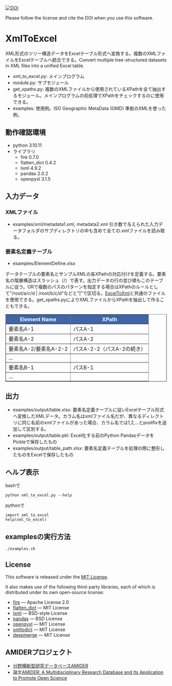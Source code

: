 [![DOI](https://zenodo.org/badge/DOI/10.5281/zenodo.17395843.svg)](https://doi.org/10.5281/zenodo.17395843)

Please follow the license and cite the DOI when you use this software.

# XmlToExcel
XML形式のツリー構造データをExcelテーブル形式へ変換する。複数のXMLファイルをExcelテーブルへ統合できる。Convert multiple tree-structured datasets in XML files into a unified Excel table. 

- xml_to_excel.py: メインプログラム
- module.py: サブモジュール
- get_xpaths.py: 複数のXMLファイルから使用されているXPathを全て抽出するモジュール。メインプログラムの前処理でXPathをチェックするのに使用できる。
- examples: 使用例。ISO Geographic MetaData (GMD) 準拠のXMLを使った例。

## 動作確認環境
- python 3.10.11
- ライブラリ
  - fire 0.7.0
  - flatten_dict 0.4.2
  - lxml 4.9.2
  - pandas 2.0.2
  - openpyxl 3.1.5

## 入力データ
### XMLファイル
- examples/xml/metadata1.xml, metadata2.xml
引き数で与えられた入力データフォルダのサブディレクトリの中も含めて全ての.xmlファイルを読み取る。

### 要素名定義テーブル
- examples/ElementDefine.xlsx

データテーブルの要素名とサンプルXMLの各XPathの対応付けを定義する。要素名の階層構造はスラッシュ（/）で表す。出力データの行の並び順もこのテーブルに従う。ORで複数のパスのパターンを指定する場合はXPathのルールとして"/root/a/c/d | /root/b/c/d"などと"|"で区切る。[ExcelToXml](https://doi.org/10.5281/zenodo.15621697)と共通のファイルを使用できる。get_xpaths.pyによりXMLファイルからXPathを抽出して作ることもできる。

<table border="1" cellspacing="0" cellpadding="5">
  <thead style="background-color:#3f66a7; color:white;">
    <tr>
      <th>Element Name</th>
      <th>XPath</th>
    </tr>
  </thead>
  <tbody>
    <tr>
      <td>要素名A-1</td>
      <td>パスA-1</td>
    </tr>
    <tr>
      <td>要素名A-2</td>
      <td>パスA-2</td>
    </tr>
    <tr>
      <td>要素名A-2/要素名A-2-2</td>
      <td>パスA-2-2（パスA-2の続き）</td>
    </tr>
    <tr>
      <td>…</td>
      <td></td>
    </tr>
    <tr>
      <td>要素名B-1</td>
      <td>パスB-1</td>
    </tr>
    <tr>
      <td>…</td>
      <td></td>
    </tr>
  </tbody>
</table>

## 出力
- examples/output/table.xlsx: 要素名定義テーブルに従いExcelテーブル形式へ変換したXMLデータ。カラム名はxmlファイル名だが、異なるディレクトリに同じ名前のxmlファイルがあった場合、カラム名では1,2,...とpostfixを追加して区別する。
- examples/output/table.pkl: Excel化する前のPython PandasデータをPickleで保存したもの
- examples/output/table_path.xlsx: 要素名定義テーブルを処理の際に整形したものをExcelで保存したもの

## ヘルプ表示
bashで
```
python xml_to_excel.py --help
```
pythonで
```
import xml_to_excel
help(xml_to_excel)
```

## examplesの実行方法
```
./examples.sh
```

## License

This software is released under the [MIT License](LICENSE).

It also makes use of the following third-party libraries, each of which is distributed under its own open-source license:

- [fire](https://github.com/google/python-fire) — Apache License 2.0  
- [flatten_dict](https://github.com/ianlini/flatten-dict) — MIT License  
- [lxml](https://lxml.de/) — BSD-style License  
- [pandas](https://pandas.pydata.org/) — BSD License
- [openpyxl](https://openpyxl.readthedocs.io/) — MIT License
- [xmltodict](https://github.com/martinblech/xmltodict) — MIT License
- [deepmerge](https://github.com/TehShrike/deepmerge) — MIT License

## AMIDERプロジェクト
- [分野横断型研究データベースAMIDER](https://amider.rois.ac.jp/)
- 論文[AMIDER: A Multidisciplinary Research Database and Its Application to Promote Open Science](https://doi.org/10.5334/dsj-2025-007)
